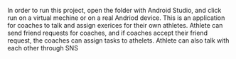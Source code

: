 In order to run this project, open the folder with Android Studio, and click run on a virtual mechine or on a real Andriod device.
This is an application for coaches to talk and assign exerices for their own athletes.
Athlete can send friend requests for coaches, and if coaches accept their friend request, the coaches can assign tasks to athelets.
Athlete can also talk with each other through SNS